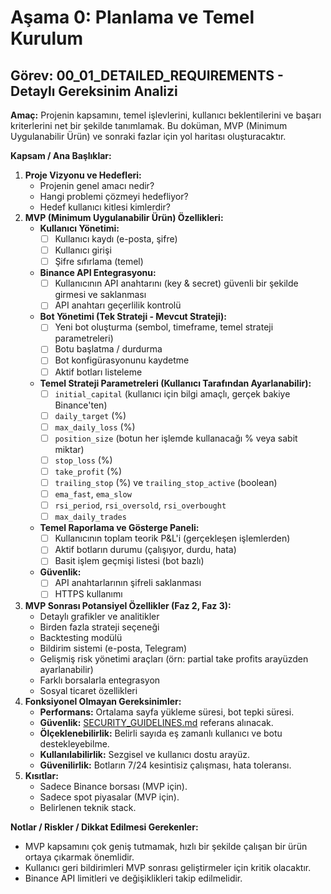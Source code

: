 # Aşama 0: Planlama ve Temel Kurulum

## Görev: 00_01_DETAILED_REQUIREMENTS - Detaylı Gereksinim Analizi

**Amaç:** Projenin kapsamını, temel işlevlerini, kullanıcı beklentilerini ve başarı kriterlerini net bir şekilde tanımlamak. Bu doküman, MVP (Minimum Uygulanabilir Ürün) ve sonraki fazlar için yol haritası oluşturacaktır.

**Kapsam / Ana Başlıklar:**

1. **Proje Vizyonu ve Hedefleri:**
    * Projenin genel amacı nedir?
    * Hangi problemi çözmeyi hedefliyor?
    * Hedef kullanıcı kitlesi kimlerdir?
2. **MVP (Minimum Uygulanabilir Ürün) Özellikleri:**
    * **Kullanıcı Yönetimi:**
        * [ ] Kullanıcı kaydı (e-posta, şifre)
        * [ ] Kullanıcı girişi
        * [ ] Şifre sıfırlama (temel)
    * **Binance API Entegrasyonu:**
        * [ ] Kullanıcının API anahtarını (key & secret) güvenli bir şekilde girmesi ve saklanması
        * [ ] API anahtarı geçerlilik kontrolü
    * **Bot Yönetimi (Tek Strateji - Mevcut Strateji):**
        * [ ] Yeni bot oluşturma (sembol, timeframe, temel strateji parametreleri)
        * [ ] Botu başlatma / durdurma
        * [ ] Bot konfigürasyonunu kaydetme
        * [ ] Aktif botları listeleme
    * **Temel Strateji Parametreleri (Kullanıcı Tarafından Ayarlanabilir):**
        * [ ] `initial_capital` (kullanıcı için bilgi amaçlı, gerçek bakiye Binance'ten)
        * [ ] `daily_target` (%)
        * [ ] `max_daily_loss` (%)
        * [ ] `position_size` (botun her işlemde kullanacağı % veya sabit miktar)
        * [ ] `stop_loss` (%)
        * [ ] `take_profit` (%)
        * [ ] `trailing_stop` (%) ve `trailing_stop_active` (boolean)
        * [ ] `ema_fast`, `ema_slow`
        * [ ] `rsi_period`, `rsi_oversold`, `rsi_overbought`
        * [ ] `max_daily_trades`
    * **Temel Raporlama ve Gösterge Paneli:**
        * [ ] Kullanıcının toplam teorik P&L'i (gerçekleşen işlemlerden)
        * [ ] Aktif botların durumu (çalışıyor, durdu, hata)
        * [ ] Basit işlem geçmişi listesi (bot bazlı)
    * **Güvenlik:**
        * [ ] API anahtarlarının şifreli saklanması
        * [ ] HTTPS kullanımı
3. **MVP Sonrası Potansiyel Özellikler (Faz 2, Faz 3):**
    * Detaylı grafikler ve analitikler
    * Birden fazla strateji seçeneği
    * Backtesting modülü
    * Bildirim sistemi (e-posta, Telegram)
    * Gelişmiş risk yönetimi araçları (örn: partial take profits arayüzden ayarlanabilir)
    * Farklı borsalarla entegrasyon
    * Sosyal ticaret özellikleri
4. **Fonksiyonel Olmayan Gereksinimler:**
    * **Performans:** Ortalama sayfa yükleme süresi, bot tepki süresi.
    * **Güvenlik:** [SECURITY_GUIDELINES.md](../SECURITY_GUIDELINES.md) referans alınacak.
    * **Ölçeklenebilirlik:** Belirli sayıda eş zamanlı kullanıcı ve botu destekleyebilme.
    * **Kullanılabilirlik:** Sezgisel ve kullanıcı dostu arayüz.
    * **Güvenilirlik:** Botların 7/24 kesintisiz çalışması, hata toleransı.
5. **Kısıtlar:**
    * Sadece Binance borsası (MVP için).
    * Sadece spot piyasalar (MVP için).
    * Belirlenen teknik stack.

**Notlar / Riskler / Dikkat Edilmesi Gerekenler:**

* MVP kapsamını çok geniş tutmamak, hızlı bir şekilde çalışan bir ürün ortaya çıkarmak önemlidir.
* Kullanıcı geri bildirimleri MVP sonrası geliştirmeler için kritik olacaktır.
* Binance API limitleri ve değişiklikleri takip edilmelidir.